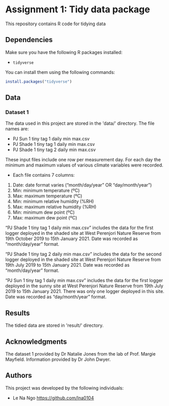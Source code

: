 # Assignment 1: Tidy data package

This repository contains R code for tidying data

## Dependencies

Make sure you have the following R packages installed:

- `tidyverse`

You can install them using the following commands:

```R
install.packages("tidyverse")
```

## Data 

### Dataset 1
The data used in this project are stored in the 'data/' directory. The file names are:

- PJ Sun 1 tiny tag 1 daily min max.csv
- PJ Shade 1 tiny tag 1 daily min max.csv
- PJ Shade 1 tiny tag 2 daily min max.csv

These input files include one row per measurement day. For each day the minimum and maximum values of various climate variables were recorded. 
- Each file contains 7 columns:
1.	Date: date format varies (“month/day/year” OR “day/month/year”)
2.	Min: minimum temperature (ºC)
3.	Max: maximum temperature (ºC)
4.	Min: minimum relative humidity (%RH)
5.	Max: maximum relative humidity (%RH)
6.	Min: minimum dew point (ºC)
7.	Max: maximum dew point (ºC)

“PJ Shade 1 tiny tag 1 daily min max.csv” includes the data for the first logger deployed in the shaded site at West Perenjori Nature Reserve from 19th October 2019 to 15th January 2021. Date was recorded as “month/day/year” format. 

“PJ Shade 1 tiny tag 2 daily min max.csv” includes the data for the second logger deployed in the shaded site at West Perenjori Nature Reserve from 19th July 2019 to 15th January 2021. Date was recorded as “month/day/year” format.

“PJ Sun 1 tiny tag 1 daily min max.csv” includes the data for the first logger deployed in the sunny site at West Perenjori Nature Reserve from 19th July 2019 to 15th January 2021. There was only one logger deployed in this site. Date was recorded as “day/month/year” format.


## Results

The tidied data are stored in 'result/' directory.

## Acknowledgments
The dataset 1 provided by Dr Natalie Jones from the lab of Prof. Margie Mayfield. Information provided by Dr John Dwyer.

## Authors
This project was developed by the following individuals:
- Le Na Ngo https://github.com/lna0104

